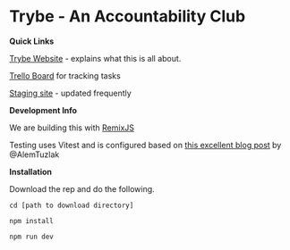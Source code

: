 # Trybe - An Accountability Club

**Quick Links**

[Trybe Website](https://www.jointhetrybe.com/) - explains what this is all about.

[Trello Board](https://trello.com/invite/b/PZlzGexh/ATTIa3d3a0baae4f77e6a424fc6e0918eb74513FFA52/trybve) for tracking tasks

[Staging site](https://trybe-icy-smoke-8833.fly.dev/) - updated frequently


**Development Info**

We are building this with [RemixJS](https://remix.run/)

Testing uses Vitest and is configured based on [this excellent blog post](https://alemtuzlak.hashnode.dev/integration-testing-remix-apps-with-vitest-typescript-docker#heading-setting-up-the-vitest-config) by @AlemTuzlak

**Installation**

Download the rep and do the following.

`cd [path to download directory]`

`npm install`

`npm run dev`